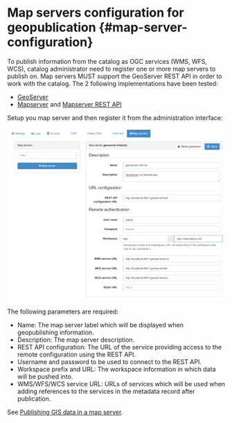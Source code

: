 # Map servers configuration for geopublication {#map-server-configuration}

To publish information from the catalog as OGC services (WMS, WFS, WCS), catalog administrator need to register one or more map servers to publish on. Map servers MUST support the GeoServer REST API in order to work with the catalog. The 2 following implementations have been tested:

-   [GeoServer](http://geoserver.org)
-   [Mapserver](http://mapserver.org) and [Mapserver REST API](https://github.com/neogeo-technologies/mra)

Setup you map server and then register it from the administration interface:

![](img/geopublication-add-mapserver.png)

The following parameters are required:

-   Name: The map server label which will be displayed when geopublishing information.
-   Description: The map server description.
-   REST API configuration: The URL of the service providing access to the remote configuration using the REST API.
-   Username and password to be used to connect to the REST API.
-   Workspace prefix and URL: The workspace information in which data will be pushed into.
-   WMS/WFS/WCS service URL: URLs of services which will be used when adding references to the services in the metadata record after publication.

See [Publishing GIS data in a map server](/user-guide/workflow/geopublication.md).

